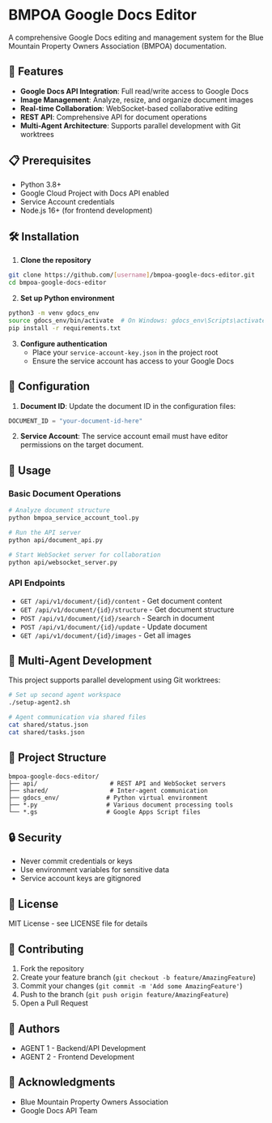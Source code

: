 # BMPOA Google Docs Editor

A comprehensive Google Docs editing and management system for the Blue Mountain Property Owners Association (BMPOA) documentation.

## 🚀 Features

- **Google Docs API Integration**: Full read/write access to Google Docs
- **Image Management**: Analyze, resize, and organize document images
- **Real-time Collaboration**: WebSocket-based collaborative editing
- **REST API**: Comprehensive API for document operations
- **Multi-Agent Architecture**: Supports parallel development with Git worktrees

## 📋 Prerequisites

- Python 3.8+
- Google Cloud Project with Docs API enabled
- Service Account credentials
- Node.js 16+ (for frontend development)

## 🛠️ Installation

1. **Clone the repository**
```bash
git clone https://github.com/[username]/bmpoa-google-docs-editor.git
cd bmpoa-google-docs-editor
```

2. **Set up Python environment**
```bash
python3 -m venv gdocs_env
source gdocs_env/bin/activate  # On Windows: gdocs_env\Scripts\activate
pip install -r requirements.txt
```

3. **Configure authentication**
   - Place your `service-account-key.json` in the project root
   - Ensure the service account has access to your Google Docs

## 🔧 Configuration

1. **Document ID**: Update the document ID in the configuration files:
```python
DOCUMENT_ID = "your-document-id-here"
```

2. **Service Account**: The service account email must have editor permissions on the target document.

## 📖 Usage

### Basic Document Operations
```bash
# Analyze document structure
python bmpoa_service_account_tool.py

# Run the API server
python api/document_api.py

# Start WebSocket server for collaboration
python api/websocket_server.py
```

### API Endpoints

- `GET /api/v1/document/{id}/content` - Get document content
- `GET /api/v1/document/{id}/structure` - Get document structure
- `POST /api/v1/document/{id}/search` - Search in document
- `POST /api/v1/document/{id}/update` - Update document
- `GET /api/v1/document/{id}/images` - Get all images

## 🤝 Multi-Agent Development

This project supports parallel development using Git worktrees:

```bash
# Set up second agent workspace
./setup-agent2.sh

# Agent communication via shared files
cat shared/status.json
cat shared/tasks.json
```

## 📁 Project Structure

```
bmpoa-google-docs-editor/
├── api/                    # REST API and WebSocket servers
├── shared/                 # Inter-agent communication
├── gdocs_env/             # Python virtual environment
├── *.py                   # Various document processing tools
└── *.gs                   # Google Apps Script files
```

## 🔒 Security

- Never commit credentials or keys
- Use environment variables for sensitive data
- Service account keys are gitignored

## 📝 License

MIT License - see LICENSE file for details

## 🤝 Contributing

1. Fork the repository
2. Create your feature branch (`git checkout -b feature/AmazingFeature`)
3. Commit your changes (`git commit -m 'Add some AmazingFeature'`)
4. Push to the branch (`git push origin feature/AmazingFeature`)
5. Open a Pull Request

## 👥 Authors

- AGENT 1 - Backend/API Development
- AGENT 2 - Frontend Development

## 🙏 Acknowledgments

- Blue Mountain Property Owners Association
- Google Docs API Team